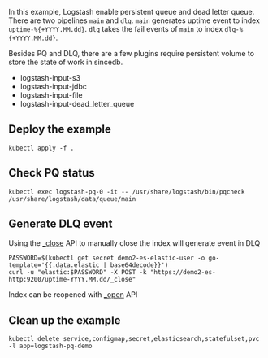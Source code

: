 In this example, Logstash enable persistent queue and dead letter queue. There are two pipelines `main` and `dlq`.
`main` generates uptime event to index `uptime-%{+YYYY.MM.dd}`.
`dlq` takes the fail events of `main` to index `dlq-%{+YYYY.MM.dd}`.

Besides PQ and DLQ, there are a few plugins require persistent volume to store the state of work in sincedb.
- logstash-input-s3
- logstash-input-jdbc
- logstash-input-file
- logstash-input-dead_letter_queue

## Deploy the example
```
kubectl apply -f .
```

## Check PQ status
```
kubectl exec logstash-pq-0 -it -- /usr/share/logstash/bin/pqcheck /usr/share/logstash/data/queue/main
```

## Generate DLQ event
Using the [_close](https://www.elastic.co/guide/en/elasticsearch/reference/8.3/indices-close.html) API to manually close the index will generate event in DLQ
```
PASSWORD=$(kubectl get secret demo2-es-elastic-user -o go-template='{{.data.elastic | base64decode}}')
curl -u "elastic:$PASSWORD" -X POST -k "https://demo2-es-http:9200/uptime-YYYY.MM.dd/_close"
```

Index can be reopened with [_open](https://www.elastic.co/guide/en/elasticsearch/reference/8.3/indices-open-close.html) API

## Clean up the example
```
kubectl delete service,configmap,secret,elasticsearch,statefulset,pvc -l app=logstash-pq-demo
```
